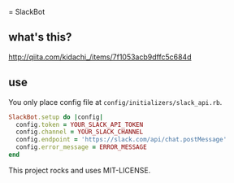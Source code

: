 = SlackBot

## what's this?

http://qiita.com/kidachi_/items/7f1053acb9dffc5c684d

## use

You only place config file at `config/initializers/slack_api.rb`.

```config/initializers/slack_api.rb
SlackBot.setup do |config|
  config.token = YOUR_SLACK_API_TOKEN
  config.channel = YOUR_SLACK_CHANNEL
  config.endpoint = 'https://slack.com/api/chat.postMessage'
  config.error_message = ERROR_MESSAGE
end
```

This project rocks and uses MIT-LICENSE.
